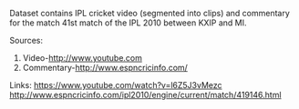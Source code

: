 Dataset contains IPL cricket video (segmented into clips) and commentary for the match 41st match of the IPL 2010 between KXIP and MI.

Sources:
1) Video-http://www.youtube.com
2) Commentary-http://www.espncricinfo.com/

Links:
https://www.youtube.com/watch?v=l6Z5J3vMezc
http://www.espncricinfo.com/ipl2010/engine/current/match/419146.html
